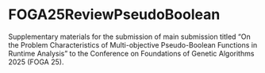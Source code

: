 # FOGA25ReviewPseudoBoolean
Supplementary materials for the submission of main submission titled “On the Problem Characteristics of Multi-objective Pseudo-Boolean Functions in Runtime Analysis” to the Conference on Foundations of Genetic Algorithms 2025 (FOGA 25).
